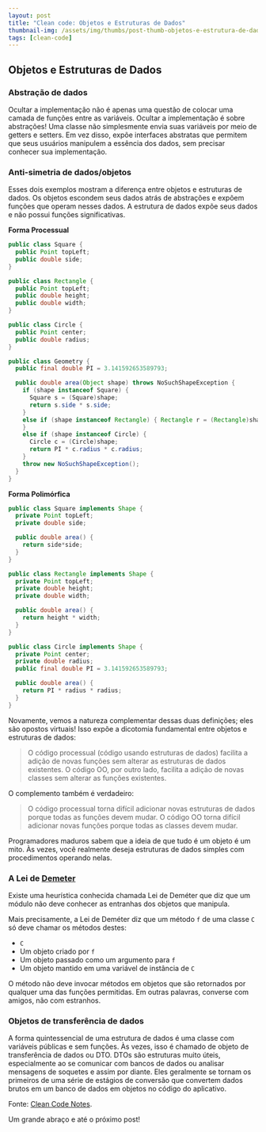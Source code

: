 ```yaml
---
layout: post
title: "Clean code: Objetos e Estruturas de Dados"
thumbnail-img: /assets/img/thumbs/post-thumb-objetos-e-estrutura-de-dados.png
tags: [clean-code]
---
```


## Objetos e Estruturas de Dados

### Abstração de dados

Ocultar a implementação não é apenas uma questão de colocar uma camada de funções entre as variáveis. Ocultar a implementação é sobre abstrações! Uma classe não simplesmente envia suas variáveis por meio de getters e setters. Em vez disso, expõe interfaces abstratas que permitem que seus usuários manipulem a essência dos dados, sem precisar conhecer sua implementação.

### Anti-simetria de dados/objetos

Esses dois exemplos mostram a diferença entre objetos e estruturas de dados. Os objetos escondem seus dados atrás de abstrações e expõem funções que operam nesses dados. A estrutura de dados expõe seus dados e não possui funções significativas.

**Forma Processual**

```java
public class Square {
  public Point topLeft;
  public double side;
}

public class Rectangle {
  public Point topLeft;
  public double height;
  public double width;
}

public class Circle {
  public Point center;
  public double radius;
}

public class Geometry {
  public final double PI = 3.141592653589793;

  public double area(Object shape) throws NoSuchShapeException {
    if (shape instanceof Square) {
      Square s = (Square)shape;
      return s.side * s.side;
    }
    else if (shape instanceof Rectangle) { Rectangle r = (Rectangle)shape; return r.height * r.width;
    }
    else if (shape instanceof Circle) {
      Circle c = (Circle)shape;
      return PI * c.radius * c.radius;
    }
    throw new NoSuchShapeException();
  }
}
```

**Forma Polimórfica**

```java
public class Square implements Shape {
  private Point topLeft;
  private double side;

  public double area() {
    return side*side;
  }
}

public class Rectangle implements Shape {
  private Point topLeft;
  private double height;
  private double width;

  public double area() {
    return height * width;
  }
}

public class Circle implements Shape {
  private Point center;
  private double radius;
  public final double PI = 3.141592653589793;

  public double area() {
    return PI * radius * radius;
  }
}
```

Novamente, vemos a natureza complementar dessas duas definições; eles são opostos virtuais! Isso expõe a dicotomia fundamental entre objetos e estruturas de dados:

> O código processual (código usando estruturas de dados) facilita a adição de novas funções sem alterar as estruturas de dados existentes. O código OO, por outro lado, facilita a adição de novas classes sem alterar as funções existentes.

O complemento também é verdadeiro:

> O código processual torna difícil adicionar novas estruturas de dados porque todas as funções devem mudar. O código OO torna difícil adicionar novas funções porque todas as classes devem mudar.

Programadores maduros sabem que a ideia de que tudo é um objeto é um mito. Às vezes, você realmente deseja estruturas de dados simples com procedimentos operando nelas.

### A Lei de [Demeter](https://en.wikipedia.org/wiki/Law_of_Demeter)

Existe uma heurística conhecida chamada Lei de Deméter que diz que um módulo não deve conhecer as entranhas dos objetos que manipula.

Mais precisamente, a Lei de Deméter diz que um método `f` de uma classe `C` só deve chamar os métodos destes:

- `C`
- Um objeto criado por `f`
- Um objeto passado como um argumento para `f`
- Um objeto mantido em uma variável de instância de `C`

O método não deve invocar métodos em objetos que são retornados por qualquer uma das funções permitidas. Em outras palavras, converse com amigos, não com estranhos.

### Objetos de transferência de dados

A forma quintessencial de uma estrutura de dados é uma classe com variáveis públicas e sem funções. Às vezes, isso é chamado de objeto de transferência de dados ou DTO. DTOs são estruturas muito úteis, especialmente ao se comunicar com bancos de dados ou analisar mensagens de soquetes e assim por diante. Eles geralmente se tornam os primeiros de uma série de estágios de conversão que convertem dados brutos em um banco de dados em objetos no código do aplicativo.

Fonte:
<a href="https://github.com/JuanCrg90/Clean-Code-Notes" target="\_blank">Clean Code Notes</a>.

Um grande abraço e até o próximo post!
